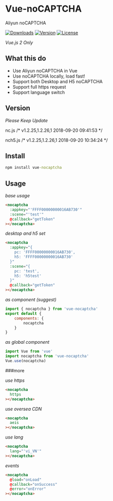 # Vue-noCAPTCHA

Aliyun noCAPTCHA

<a href="https://npmcharts.com/compare/vue-nocaptcha?minimal=true"><img src="https://img.shields.io/npm/dm/vue-nocaptcha.svg" alt="Downloads"></a>
<a href="https://www.npmjs.com/package/vue-nocaptcha"><img src="https://img.shields.io/npm/v/vue-nocaptcha.svg" alt="Version"></a>
<a href="https://www.npmjs.com/package/vue-nocaptcha"><img src="https://img.shields.io/npm/l/vue-nocaptcha.svg" alt="License"></a>

*Vue.js 2 Only*

## What this do

* Use Aliyun noCAPTCHA in Vue
* Use noCAPTCHA locally, load fast!
* Support both Desktop and H5 noCAPTCHA
* Support full https request
* Support language switch

## Version

*Please Keep Update*

nc.js /* v1.2.25,1.2.26,1 2018-09-20 09:41:53 */

nch5.js /* v1.2.25,1.2.26,1 2018-09-20 10:34:24 */

## Install
```cmd
npm install vue-nocaptcha
```

## Usage

*base usage*

```html
<nocaptcha
  :appkey="'FFFF00000000016AB730'"
  :scene="'test'"
  @callback="getToken"
></nocaptcha>
```

*desktop and h5 set*
```html
<nocaptcha
  :appkey="{
    pc: 'FFFF00000000016AB730',
    h5: 'FFFF00000000016AB730'
  }"
  :scene="{
    pc: 'test',
    h5: 'h5test'
  }"
  @callback="getToken"
></nocaptcha>
```

*as component (suggest)*

```js
import { nocaptcha } from 'vue-nocaptcha'
export default {
    components: {
        nocaptcha
    }
}
```

*as global component*

```js
import Vue from 'vue'
import nocaptcha from 'vue-nocaptcha'
Vue.use(nocaptcha)
```

###more

*use https*

```html
<nocaptcha
  https
></nocaptcha>
```

*use oversea CDN*

```html
<nocaptcha
  aeis
></nocaptcha>
```

*use lang*

```html
<nocaptcha
  lang="'vi_VN'"
></nocaptcha>
```

*events*

```html
<nocaptcha
  @load="onLoad"
  @callback="onSuccess"
  @error="onError"
></nocaptcha>
```
